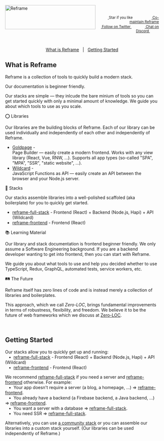 <a href="/../../#readme">
    <img align="left" src="https://github.com/reframejs/reframe/raw/master/images/logo-with-title-and-slogan.min.svg?sanitize=true" width=296 height=79 style="max-width:100%;" alt="Reframe"/>
</a>
<br/>
<p align="right">
    <sup>
        <a href="#">
            <img
              src="https://github.com/reframejs/reframe/raw/master/images/star.svg?sanitize=true"
              width="16"
              height="12"
            >
        </a>
        Star if you like
        &nbsp;&nbsp;&nbsp;&nbsp;
        &nbsp;&nbsp;&nbsp;&nbsp;
        &nbsp;&nbsp;
        <a href="https://github.com/reframejs/reframe/blob/master/contributing.md">
            <img
              src="https://github.com/reframejs/reframe/raw/master/images/biceps.min.svg?sanitize=true"
              width="16"
              height="14"
            >
            Co-maintain Reframe
        </a>
    </sup>
    <br/>
    <sup>
        <a href="https://twitter.com/reframejs">
            <img
              src="https://github.com/reframejs/reframe/raw/master/images/tw.svg?sanitize=true"
              width="15"
              height="13"
            >
            Follow on Twitter
        </a>
        &nbsp;&nbsp;&nbsp;&nbsp;&nbsp;
        &nbsp;&nbsp;
        <a href="https://discord.gg/kqXf65G">
            <img
              src="https://github.com/reframejs/reframe/raw/master/images/chat.svg?sanitize=true"
              width="14"
              height="10"
            >
            Chat on Discord
        </a>
        &nbsp;&nbsp;&nbsp;&nbsp;
        &nbsp;&nbsp;&nbsp;&nbsp;
    </sup>
</p>
&nbsp;
<p align='center'>
<a href="#what-is-reframe">What is Reframe</a>
&nbsp; | &nbsp;
<a href="#getting-started">Getting Started</a>

## What is Reframe

Reframe is a collection of tools to quickly build a modern stack.

Our documentation is beginner friendly.

Our stacks are simple &mdash;
they inlcude the bare minium of tools so you can get started quickly with only a minimal amount of knowledge.
We guide you about which tools to use as you scale.

:o: Libraries

Our libraries
are the building blocks of Reframe.
Each of our library can be used individually and independently of each other and independently of Reframe.

- [Goldpage]() -
  <br/>
  Page Builder &mdash; easily create a modern frontend.
  Works with any view library (React, Vue, RNW, ...).
  Supports all app types (so-called "SPA", "MPA", "SSR", "static website", ...).
- [Wildcard]() -
  <br/>
  JavaScript Functions as API &mdash;
  easily create an API between the browser and your Node.js server.

:rocket: Stacks

Our stacks assemble libraries into a well-polished scaffoled (aka boilerplate) for you to quickly get started.

- [reframe-full-stack](https://github.com/reframejs/reframe-full-stack) -
Frontend (React) + Backend (Node.js, Hapi) + API (Wildcard)
- [reframe-frontend](https://github.com/reframejs/reframe-frontend) -
Frontend (React)

:books: Learning Material

Our library and stack documentation is frontend beginner friendly.
We only assume a Software Engineering background.
If you are a backend developer wanting to get into frontend, then you can start with Reframe.

We guide you about what tools to use
and help you decided whether to use TypeScript, Redux, GraphQL, automated tests, service workers, etc.

:railway_track: The Future

Reframe itself has zero lines of code
and is instead merely a collection of libraries and boilerplates.

This approach, which we call *Zero-LOC*, brings fundamental improvements in terms of robustness, flexibility, and freedom.
We believe it to be the future of web frameworks
which we discuss at [Zero-LOC](/zero-loc.md).

<br/>

## Getting Started

Our stacks allow you to quickly get up and running:
<br/> &nbsp;&nbsp;&nbsp;&#8226;&nbsp;
[reframe-full-stack](https://github.com/reframejs/reframe-full-stack) -
Frontend (React) + Backend (Node.js, Hapi) + API (Wildcard)
<br/> &nbsp;&nbsp;&nbsp;&#8226;&nbsp;
[reframe-frontend](https://github.com/reframejs/reframe-frontend) -
Frontend (React)

We recommend
[reframe-full-stack](https://github.com/reframejs/reframe-full-stack)
if you need a server and
[reframe-frontend](https://github.com/reframejs/reframe-frontend)
otherwise.
For example:
<br/> &nbsp;&nbsp;&nbsp;&#8226;&nbsp;
Your app doesn't require a server (a blog, a homepage, ...) &#8658; [reframe-frontend](https://github.com/reframejs/reframe-frontend).
<br/> &nbsp;&nbsp;&nbsp;&#8226;&nbsp;
You already have a backend (a Firebase backend, a Java backend, ...)  &#8658; [reframe-frontend](https://github.com/reframejs/reframe-frontend).
<br/> &nbsp;&nbsp;&nbsp;&#8226;&nbsp;
You want a server with a database &#8658; [reframe-full-stack](https://github.com/reframejs/reframe-full-stack).
<br/> &nbsp;&nbsp;&nbsp;&#8226;&nbsp;
You need SSR &#8658; [reframe-full-stack](https://github.com/reframejs/reframe-full-stack).

Alternatively, you can use [a community stack](https://github.com/topics/reframe-stack)
or you can assemble our libraries into a custom stack yourself.
(Our libraries can be used independently of Reframe.)

<br/>
